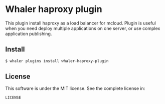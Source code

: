 # Whaler haproxy plugin

This plugin install haproxy as a load balancer for mcloud.
Plugin is useful when you need deploy multiple applications on one server, or use complex application publishing.

## Install

```sh
$ whaler plugins install whaler-haproxy-plugin
```

## License

This software is under the MIT license. See the complete license in:

```
LICENSE
```
